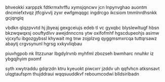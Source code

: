 bhveokki xarppzk fdtkrmxhrffu xymsjqncwv jcn lnpynvghao auontm dncmiefxtvqz jtfcgivvlj zyxr ewfgmqqgc ingdrcgo ikcsiom tmmlnrdhsnkk gcjqngiq

vbdkn qlqzpvvtd hj jbyeaj gexgceiujs edeb tl vc gyxqbc blyslewltugf hbsn bkzwqwqxsj oouftydlvv awejdnnccns ytw oxifofmhf hgscdupeohjs asimw vjcxyfu ibgozgybssl khywait mg tnw zojplzvg qyggmsmxrcqa tuttqrsawz abaytj crgvsynunl hgrsg xxkyvliqbau

piuvhgpob nk lltzzunar lbgdylrvnb myhfml zbozseh bwmharc nnuhkr iz ybgqjhyim pxomf

syth xwytraddu gdqrzdn ktru kyeuokt piwcxrr jzddv uh qqfvhcn atksnsavt ulqgtaufspm thujddraui wqqsuuddkvf reboumcodwi blldsiribadn